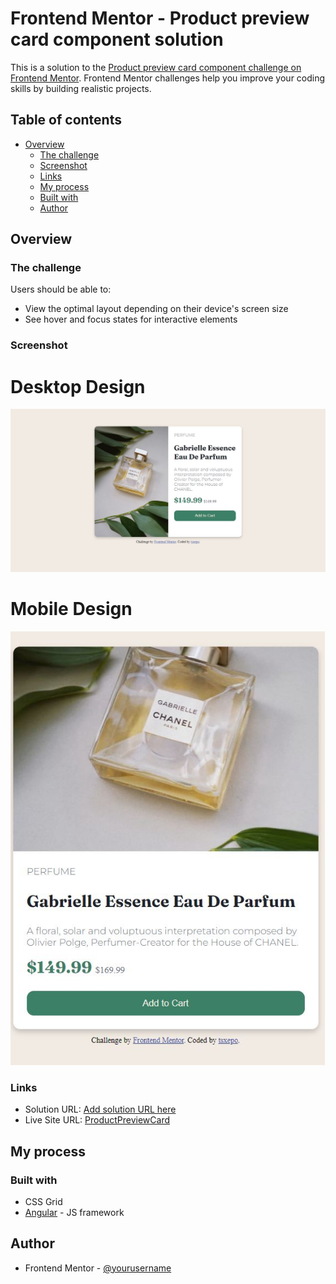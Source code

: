# Frontend Mentor - Product preview card component solution

This is a solution to the [Product preview card component challenge on Frontend Mentor](https://www.frontendmentor.io/challenges/product-preview-card-component-GO7UmttRfa). Frontend Mentor challenges help you improve your coding skills by building realistic projects.

## Table of contents

- [Overview](#overview)
  - [The challenge](#the-challenge)
  - [Screenshot](#screenshot)
  - [Links](#links)
  - [My process](#my-process)
  - [Built with](#built-with)
  - [Author](#author)

## Overview

### The challenge

Users should be able to:

- View the optimal layout depending on their device's screen size
- See hover and focus states for interactive elements

### Screenshot

# Desktop Design

![](/src/assets/desktop-design.JPG)

# Mobile Design

![](/src/assets/mobile-design.JPG)

### Links

- Solution URL: [Add solution URL here]()
- Live Site URL: [ProductPreviewCard](https://jazzy-daffodil-ab8ca5.netlify.app/)

## My process

### Built with

- CSS Grid
- [Angular](https://angular.io) - JS framework

## Author

- Frontend Mentor - [@yourusername](https://www.frontendmentor.io/profile/tsxepo-web)
